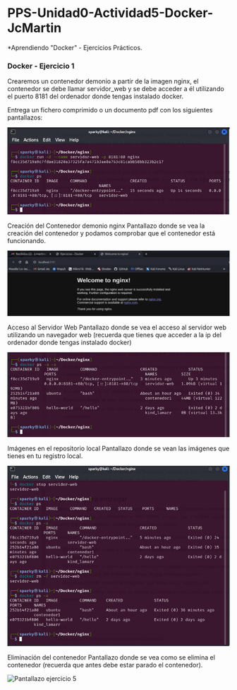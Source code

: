 # PPS-Unidad0-Actividad5-Docker-JcMartin
*Aprendiendo "Docker" - Ejercicios Prácticos.

### Docker - Ejercicio 1

Crearemos un contenedor demonio a partir de la imagen nginx, el contenedor se debe llamar servidor_web y se debe acceder a él utilizando el puerto 8181 del ordenador donde tengas instalado docker.

Entrega un fichero comprimido o un documento pdf con los siguientes pantallazos:

![Pantallazo ejercicio 1](./imagenes/Docker-nginx-U0E1.1.png)

Creación del Contenedor demonio nginx
Pantallazo donde se vea la creación del contenedor y podamos comprobar que el contenedor está funcionando.

![Pantallazo ejercicio 2](./imagenes/Docker-nginx-U0E1.2.png)

Acceso al Servidor Web
Pantallazo donde se vea el acceso al servidor web utilizando un navegador web (recuerda que tienes que acceder a la ip del ordenador donde tengas instalado docker)

![Pantallazo ejercicio 3](./imagenes/Docker-nginx-U0E1.3.png)


Imágenes en el repositorio local
Pantallazo donde se vean las imágenes que tienes en tu registro local.

![Pantallazo ejercico 4](./imagenes/Docker-nginx-U0E1.4.png)

Eliminación del contenedor
Pantallazo donde se vea como se elimina el contenedor (recuerda que antes debe estar parado el contenedor).

![Pantallazo ejercicio 5](./imagenes/Docker-nginx-U0E1.5.png)
